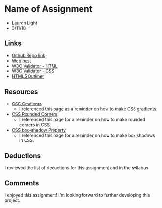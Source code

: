# Name of Assignment
* Lauren Light
* 3/11/18

## Links
* [Github Repo link](https://github.com/laurenmlight/project_final2_light_lauren)
* [Web host](http://www.lightcreativestudio.com/project_final2_light_lauren/)
* [W3C Validator - HTML](https://validator.w3.org/nu/?doc=http%3A%2F%2Flightcreativestudio.com%2Fproject_final2_light_lauren%2F)
* [W3C Validator - CSS](https://jigsaw.w3.org/css-validator/validator?uri=http%3A%2F%2Flightcreativestudio.com%2Fproject_final2_light_lauren%2F&profile=css3svg&usermedium=all&warning=1&vextwarning=&lang=en)
* [HTML5 Outliner](https://gsnedders.html5.org/outliner/process.py?url=http%3A%2F%2Flightcreativestudio.com%2Fproject_final2_light_lauren%2F)

## Resources

* [CSS Gradients](https://www.w3schools.com/css/css3_gradients.asp)
	* I referenced this page as a reminder on how to make CSS gradients.
* [CSS Rounded Corners](https://www.w3schools.com/css/css3_borders.asp)
	* I referenced this page for a reminder on how to make rounded corners in CSS.
* [CSS box-shadow Property](https://www.w3schools.com/cssref/css3_pr_box-shadow.asp)
	* I referenced this page for a reminder on how to make box shadows in CSS.

## Deductions
I reviewed the list of deductions for this assignment and in the syllabus.

## Comments
I enjoyed this assignment! I'm looking forward to further developing this project.
